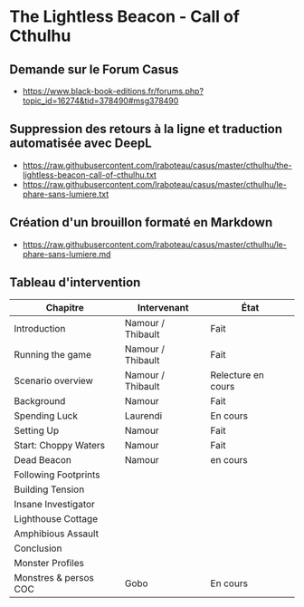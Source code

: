 # The Lightless Beacon - Call of Cthulhu

## Demande sur le Forum Casus

* https://www.black-book-editions.fr/forums.php?topic_id=16274&tid=378490#msg378490

## Suppression des retours à la ligne et traduction automatisée avec DeepL

* https://raw.githubusercontent.com/lraboteau/casus/master/cthulhu/the-lightless-beacon-call-of-cthulhu.txt
* https://raw.githubusercontent.com/lraboteau/casus/master/cthulhu/le-phare-sans-lumiere.txt

## Création d'un brouillon formaté en Markdown

* https://raw.githubusercontent.com/lraboteau/casus/master/cthulhu/le-phare-sans-lumiere.md

## Tableau d'intervention

| Chapitre              | Intervenant                   | État                         |
|-----------------------|-------------------------------|------------------------------|
| Introduction          | Namour / Thibault             | Fait
| Running the game      | Namour / Thibault             | Fait
| Scenario overview     | Namour / Thibault             | Relecture en cours
| Background            | Namour                        | Fait
| Spending Luck         | Laurendi                      | En cours
| Setting Up            | Namour                        | Fait
| Start: Choppy Waters  | Namour                        | Fait
| Dead Beacon           | Namour                        | en cours
| Following Footprints  |                               |
| Building Tension      |                               |
| Insane Investigator   |                               |
| Lighthouse Cottage    |                               |
| Amphibious Assault    |                               |
| Conclusion            |                               |
| Monster Profiles      |                               |
| Monstres & persos COC | Gobo                          | En cours

